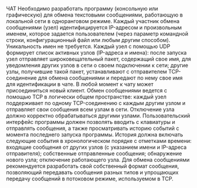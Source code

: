 ЧАТ
Необходимо разработать программу (консольную или графическую) для обмена текстовыми сообщениями, работающую в локальной сети в одноранговом режиме.
Каждый участник обмена сообщениями (узел) идентифицируется IP-адресом и произвольным именем, которое задается пользователем (через параметр командной строки, конфигурационный файл или любым другим способом). Уникальность имен не требуется.
Каждый узел с помощью UDP формирует список активных узлов (IP-адреса и имена): 
после запуска узел отправляет широковещательный пакет, содержащий свое имя, для уведомления других узлов в сети о своем подключении к сети;
другие узлы, получившие такой пакет, устанавливают с отправителем TCP-соединение для обмена сообщениями и передают по нему свое имя для идентификации в чате. 
В любой момент к чату может присоединиться новый клиент.
Обмен сообщениями ведется с помощью TCP в логически общем пространстве: каждый узел поддерживает по одному TCP-соединению с каждым другим узлом и отправляет свои сообщения всем узлам в сети. Отключение узла должно корректно обрабатываться другими узлами.
Пользовательский интерфейс программы должен позволять вводить с клавиатуры и отправлять сообщения, а также просматривать историю событий с момента последнего запуска программы. 
История должна включать следующие события в хронологическом порядке с отметками времени:
входящие сообщения от других узлов (с указанием имени и IP-адреса отправителя);
собственные отправленные сообщения;
обнаружение нового узла;
отключение работающего узла.
Для обмена сообщениями рекомендуется разработать свой собственный формат сообщения, позволяющий передавать сообщения разных типов и упрощающих передачу сообщений в потоковом режиме, используемом в TCP.
